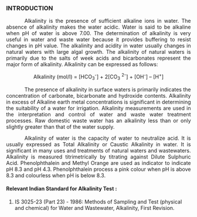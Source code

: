 ### INTRODUCTION<br>

<p style="text-indent:50px; text-align:justify;">Alkalinity is the presence of sufficient alkaline ions in water. The absence of alkalinity makes the water acidic. Water is said to be alkaline when pH of water is above 7.00. The determination of alkalinity is very useful in water and waste water because it provides buffering to resist changes in pH value. The alkalinity and acidity in water usually changes in natural waters with large algal growth. The alkalinity of natural waters is primarily due to the salts of week acids and bicarbonates represent the major form of alkalinity. Alkalinity can be expressed as follows:</p>

<p align="center">Alkalinity (mol/l) = [HCO<sub>3</sub><sup>-</sup>] + 2[CO<sub>3</sub> <sup>2-</sup>] + [OH<sup>-</sup>] – [H<sup>+</sup>]</p>

<p style="text-indent:50px; text-align:justify;">The presence of alkalinity in surface waters is primarily indicates the concentration of carbonate, bicarbonate and hydroxide contents. Alkalinity in excess of Alkaline earth metal concentrations is significant in determining the suitability of a water for irrigation. Alkalinity measurements are used in the interpretation and control of water and waste water treatment processes. Raw domestic waste water has an alkalinity less than or only slightly greater than that of the water supply.</p>

<p style="text-indent:50px; text-align:justify;">Alkalinity of water is the capacity of water to neutralize acid. It is usually expressed as Total Alkalinity or Caustic Alkalinity in water. It is significant in many uses and treatments of natural waters and wastewaters. Alkalinity is measured titrimetrically by titrating against Dilute Sulphuric Acid. Phenolphthalein and Methyl Orange are used as indicator to indicate pH 8.3 and pH 4.3. Phenolphthalein process a pink colour when pH is above 8.3 and colourless when pH is below 8.3.</p>

#### Relevant Indian Standard for Alkalinity Test :
1. IS 3025-23 (Part 23) - 1986: Methods of Sampling and Test (physical and chemical) for Water and Wastewater, Alkalinity, First Revision.
